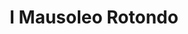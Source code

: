 ---
title: I Mausoleo Rotondo

mediaPath: /videos/mr_10_1905g-1080p.mp4
mediaPosition:  [296046.6725875602,4633977.098428775,129.31704996722706]
mediaRotation:  [0.7083788608819993,0.2870507157804339,0.24217050143332672,0.5976242333280946]
mediaScale: 1
cameraFOV: 48

# Pair of camera points and targets: [final point], ... , [entrance point]
cameraPath: [
    [[296049.142885441,4633974.550858838,128.7108191546104],[296046.26493446354,4633977.518833447,129.4170912901677]]
]

animationEntry: 2000
---